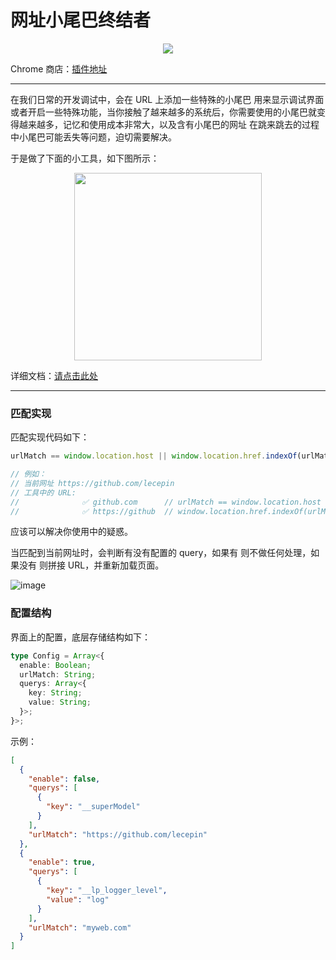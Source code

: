 # 网址小尾巴终结者

<p align="center">
  <img src="https://user-images.githubusercontent.com/11046969/148644184-7f80795e-296e-495a-ac69-2126393cdff4.png">
  <br />

Chrome 商店：<a href="https://chrome.google.com/webstore/detail/%E7%BD%91%E5%9D%80%E5%8F%82%E6%95%B0/maimchndejhjkbgkodinoggclbbbeenh">插件地址</a>

</p>

---

在我们日常的开发调试中，会在 URL 上添加一些特殊的小尾巴 用来显示调试界面或者开启一些特殊功能，当你接触了越来越多的系统后，你需要使用的小尾巴就变得越来越多，记忆和使用成本非常大，以及含有小尾巴的网址 在跳来跳去的过程中小尾巴可能丢失等问题，迫切需要解决。

于是做了下面的小工具，如下图所示：

<p align="center"><img src="https://user-images.githubusercontent.com/11046969/148644050-078a0fee-1629-4218-b95a-96904ba601e2.png" width="300" /></p>

详细文档：[请点击此处](https://blog.csdn.net/lecepin/article/details/112435516)

---

### 匹配实现

匹配实现代码如下：

```js
urlMatch == window.location.host || window.location.href.indexOf(urlMatch) == 0;

// 例如：
// 当前网址 https://github.com/lecepin
// 工具中的 URL:
//              ✅ github.com      // urlMatch == window.location.host
//              ✅ https://github  // window.location.href.indexOf(urlMatch) == 0
```

应该可以解决你使用中的疑惑。

当匹配到当前网址时，会判断有没有配置的 query，如果有 则不做任何处理，如果没有 则拼接 URL，并重新加载页面。

![image](https://user-images.githubusercontent.com/11046969/148644494-c30bc212-f966-4010-89d0-1012a5354a6d.png)


### 配置结构

界面上的配置，底层存储结构如下：

```ts
type Config = Array<{
  enable: Boolean;
  urlMatch: String;
  querys: Array<{
    key: String;
    value: String;
  }>;
}>;
```

示例：

```json
[
  {
    "enable": false,
    "querys": [
      {
        "key": "__superModel"
      }
    ],
    "urlMatch": "https://github.com/lecepin"
  },
  {
    "enable": true,
    "querys": [
      {
        "key": "__lp_logger_level",
        "value": "log"
      }
    ],
    "urlMatch": "myweb.com"
  }
]
```
